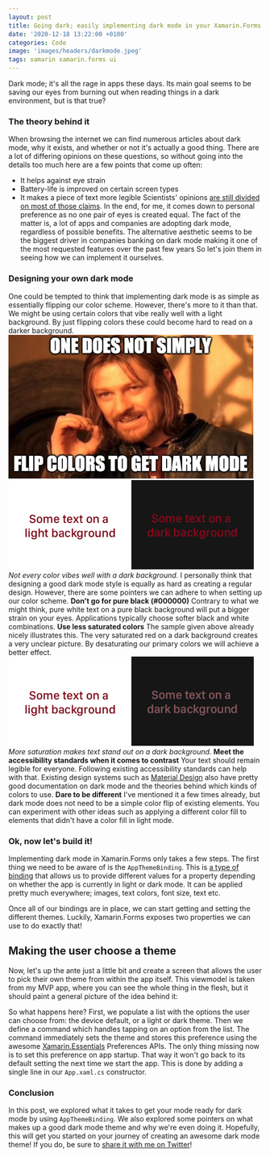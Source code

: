 ```yaml
---
layout: post
title: Going dark; easily implementing dark mode in your Xamarin.Forms app
date: '2020-12-18 13:22:00 +0100'
categories: Code
image: 'images/headers/darkmode.jpeg'
tags: xamarin xamarin.forms ui
---
```

Dark mode; it's all the rage in apps these days. Its main goal seems to be saving our eyes from burning out when reading things in a dark environment, but is that true?
### The theory behind it
When browsing the internet we can find numerous articles about dark mode, why it exists, and whether or not it's actually a good thing. There are a lot of differing opinions on these questions, so without going into the details too much here are a few points that come up often:
*   It helps against eye strain
*   Battery-life is improved on certain screen types
*   It makes a piece of text more legible
Scientists' opinions [are still divided on most of those claims](https://www.wired.co.uk/article/dark-mode-chrome-android-ios-science). In the end, for me, it comes down to personal preference as no one pair of eyes is created equal. The fact of the matter is, a lot of apps and companies are adopting dark mode, regardless of possible benefits. The alternative aesthetic seems to be the biggest driver in companies banking on dark mode making it one of the most requested features over the past few years So let's join them in seeing how we can implement it ourselves.
### Designing your own dark mode
One could be tempted to think that implementing dark mode is as simple as essentially flipping our color scheme. However, there's more to it than that. We might be using certain colors that vibe really well with a light background. By just flipping colors these could become hard to read on a darker background.
![](images/posts/image-62.png)
![One does not simply flip colors to get dark mode](images/posts/image-61.png)
*Not every color vibes well with a dark background.*
I personally think that designing a good dark mode style is equally as hard as creating a regular design. However, there are some pointers we can adhere to when setting up our color scheme.
**Don't go for pure black (#000000)**
Contrary to what we might think, pure white text on a pure black background will put a bigger strain on your eyes. Applications typically choose softer black and white combinations.
**Use less saturated colors**
The sample given above already nicely illustrates this. The very saturated red on a dark background creates a very unclear picture. By desaturating our primary colors we will achieve a better effect.
![Dark mode tip: decrease your saturation.](images/posts/image-63.png)
*More saturation makes text stand out on a dark background.*
**Meet the accessibility standards when it comes to contrast**
Your text should remain legible for everyone. Following existing accessibility standards can help with that. Existing design systems such as [Material Design](https://material.io/design/color/dark-theme.html) also have pretty good documentation on dark mode and the theories behind which kinds of colors to use.
**Dare to be different**
I've mentioned it a few times already, but dark mode does not need to be a simple color flip of existing elements. You can experiment with other ideas such as applying a different color fill to elements that didn't have a color fill in light mode.
### Ok, now let's build it!
Implementing dark mode in Xamarin.Forms only takes a few steps. The first thing we need to be aware of is the `AppThemeBinding`. This is [a type of binding](https://docs.microsoft.com/en-us/xamarin/xamarin-forms/user-interface/theming/system-theme-changes) that allows us to provide different values for a property depending on whether the app is currently in light or dark mode. It can be applied pretty much everywhere; images, text colors, font size, text etc.
<script src="https://gist.github.com/sthewissen/1f00e0a660d84f259abb8278396af11d.js"></script>
Once all of our bindings are in place, we can start getting and setting the different themes. Luckily, Xamarin.Forms exposes two properties we can use to do exactly that!
<script src="https://gist.github.com/sthewissen/1a108007d998123bd047719cc2fedd72.js"></script>
## Making the user choose a theme
Now, let's up the ante just a little bit and create a screen that allows the user to pick their own theme from within the app itself. This viewmodel is taken from my MVP app, where you can see the whole thing in the flesh, but it should paint a general picture of the idea behind it:
<script src="https://gist.github.com/sthewissen/ac1c78a9b3f87d140817e89efee3a830.js"></script>
So what happens here? First, we populate a list with the options the user can choose from: the device default, or a light or dark theme. Then we define a command which handles tapping on an option from the list. The command immediately sets the theme and stores this preference using the awesome [Xamarin.Essentials](https://docs.microsoft.com/en-us/xamarin/essentials/) Preferences APIs. The only thing missing now is to set this preference on app startup. That way it won't go back to its default setting the next time we start the app. This is done by adding a single line in our `App.xaml.cs` constructor.
<script src="https://gist.github.com/sthewissen/23da146e117d08fd67c6c6ca27dce448.js"></script>
### Conclusion
In this post, we explored what it takes to get your mode ready for dark mode by using `AppThemeBinding`. We also explored some pointers on what makes up a good dark mode theme and why we're even doing it. Hopefully, this will get you started on your journey of creating an awesome dark mode theme! If you do, be sure to [share it with me on Twitter](https://www.twitter.com/devnl)!